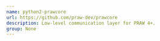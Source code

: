 ```yaml
---
name: python2-prawcore
url: https://github.com/praw-dev/prawcore
description: Low-level communication layer for PRAW 4+.
group: None
---
```

